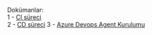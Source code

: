 Dokümanlar:\
1 - [CI süreci](CI_surecleri.md)\
2 - [CD süreci](CD_surecleri.md)
3 - [Azure Devops Agent Kurulumu](azure-devops-agent.md)
